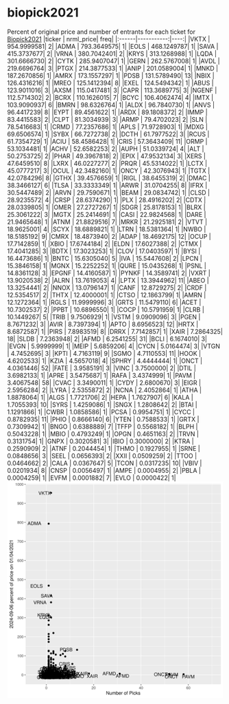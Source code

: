 # biopick2021
Percent of original price and number of entrants for each ticket for [Biopick2021](https://twitter.com/hashtag/Biopick2021)
|ticker |  nrml_price| freq|
|:------|-----------:|----:|
|VKTX   | 954.9999581|    2|
|ADMA   | 793.3649575|    1|
|EOLS   | 468.1249787|    1|
|SAVA   | 415.3737677|    2|
|VRNA   | 380.7042401|    2|
|KRYS   | 313.1268988|    1|
|LQDA   | 301.6666730|    2|
|CYTK   | 285.9407047|    1|
|GERN   | 262.5767008|    1|
|AVDL   | 219.6696764|    3|
|PTGX   | 214.3877533|    1|
|ANIP   | 201.0589004|    1|
|MNKD   | 187.2670856|    1|
|AMRX   | 173.1557297|    1|
|PDSB   | 131.5789490|   13|
|NBIX   | 126.4316216|    1|
|MREO   | 125.1412394|    8|
|EXEL   | 124.5494342|    1|
|ABUS   | 123.9011016|    3|
|AXSM   | 115.0417481|    3|
|CAPR   | 113.3689775|    3|
|NGENF  | 112.5714302|    2|
|BCRX   | 110.1626015|    7|
|BCYC   | 106.4062474|    4|
|IMTX   | 103.9090937|    6|
|BMRN   |  98.6326764|    1|
|ALDX   |  96.7840730|    1|
|ANVS   |  96.4417239|    8|
|EYPT   |  89.4561622|    1|
|ARDX   |  89.1808372|    2|
|IMMP   |  83.4415583|    2|
|CLPT   |  81.3034939|    3|
|ARMP   |  79.4702023|    2|
|SLN    |  78.5416683|    1|
|CRMD   |  77.2357686|    1|
|APLS   |  71.9728903|    1|
|MDXG   |  69.6506574|    1|
|SYBX   |  66.7272738|    2|
|DCTH   |  61.7977522|    3|
|RCUS   |  61.7354729|    1|
|ACIU   |  58.4586428|    1|
|CRIS   |  57.3643409|   11|
|ORMP   |  53.1034481|    1|
|ACHV   |  52.6582253|    2|
|AUPH   |  51.0339724|    4|
|ALT    |  50.2753725|    2|
|PHAR   |  49.3967818|    2|
|EPIX   |  47.9532134|    3|
|XERS   |  47.6459510|    8|
|LXRX   |  46.0227277|    2|
|PRQR   |  45.5314022|    1|
|LCTX   |  45.0777217|    3|
|OCUL   |  42.3482160|    1|
|ONCY   |  42.3076943|    1|
|TGTX   |  42.0784296|    8|
|GTHX   |  39.4576659|    1|
|RIGL   |  38.6455319|    2|
|DMAC   |  38.3466127|    6|
|TLSA   |  33.3333349|    1|
|ARWR   |  31.0704255|    8|
|IFRX   |  30.5447489|    2|
|ARVN   |  29.7590671|    1|
|BEAM   |  29.0834742|    1|
|CLSD   |  28.9235572|    4|
|CRSP   |  28.6374290|    1|
|PLX    |  28.4916202|    2|
|CDTX   |  28.0339805|    1|
|OMER   |  27.2727267|    1|
|SDGR   |  25.8178153|    1|
|BLRX   |  25.3061222|    3|
|MGTX   |  25.2414691|    1|
|CASI   |  22.9824568|    1|
|DARE   |  21.9465648|    1|
|ATNM   |  21.8829516|    7|
|MRKR   |  21.2925181|    2|
|VTVT   |  18.9625001|    4|
|SCYX   |  18.6889821|    1|
|LTRN   |  18.5381364|    1|
|NWBO   |  18.5185192|    9|
|CMRX   |  18.4873940|    2|
|ADAP   |  18.4692175|   12|
|OCUP   |  17.7142859|    1|
|XBIO   |  17.6744184|    2|
|ELDN   |  17.6027388|    2|
|CTMX   |  17.4041285|    3|
|BDTX   |  17.3023253|    1|
|CLOV   |  17.0403597|    1|
|BYSI   |  16.4473686|    1|
|BNTC   |  15.6305040|    5|
|IVA    |  15.5447608|    2|
|LPCN   |  15.3846158|    1|
|MGNX   |  15.2252252|    1|
|QURE   |  15.0435268|    1|
|PSNL   |  14.8361128|    3|
|EPGNF  |  14.4160587|    1|
|PYNKF  |  14.3589741|    2|
|VXRT   |  13.9020538|    2|
|ALRN   |  13.7619053|    4|
|LPTX   |  13.3944962|   11|
|ABEO   |  13.3254441|    2|
|NNOX   |  13.0796147|    1|
|CANF   |  12.8729275|    2|
|CRDF   |  12.5354517|    2|
|THTX   |  12.4000001|    1|
|CTSO   |  12.1863799|    1|
|AMRN   |  12.1272364|    1|
|RGLS   |  11.9999996|    3|
|GRTS   |  11.5479110|    6|
|ACET   |  10.7302537|    2|
|PPBT   |  10.6896550|    1|
|COCP   |  10.5791959|    1|
|CLRB   |  10.1449267|    5|
|TRIB   |   9.7506929|    1|
|VSTM   |   9.0909096|    3|
|PGEN   |   8.7671232|    3|
|AVIR   |   8.7397394|    1|
|APTO   |   8.6956523|   12|
|HRTX   |   8.6872587|    1|
|PIRS   |   7.8983519|    8|
|DRRX   |   7.7142857|    1|
|XAIR   |   7.2864325|   18|
|SLDB   |   7.2363948|    2|
|AFMD   |   6.2541255|   31|
|BCLI   |   6.1674010|    3|
|EVGN   |   5.9999999|    1|
|MEIP   |   5.6859206|    4|
|CYCN   |   5.0164474|    3|
|VTGN   |   4.7452695|    3|
|KPTI   |   4.7163119|    9|
|SGMO   |   4.7110553|   11|
|HOOK   |   4.6202533|    1|
|KZIA   |   4.5657018|    4|
|SPHRY  |   4.4444444|    1|
|ONCT   |   4.0361446|   52|
|FATE   |   3.9585191|    3|
|VINC   |   3.7500000|    2|
|DTIL   |   3.6982133|    1|
|APRE   |   3.5475687|    1|
|RAFA   |   3.4374999|    1|
|PAVM   |   3.4067548|   58|
|CVAC   |   3.3490011|    1|
|CYDY   |   2.6800670|    3|
|EIGR   |   2.5956284|    2|
|LYRA   |   2.5355872|    2|
|NCNA   |   2.4052864|    1|
|ATHA   |   1.8878064|    1|
|ALGS   |   1.7721706|    2|
|HEPA   |   1.7627907|    6|
|KALA   |   1.7055393|   10|
|SYRS   |   1.4259086|    1|
|SNGX   |   1.2808642|    2|
|BTAI   |   1.1291866|    1|
|CWBR   |   1.0858586|    1|
|PCSA   |   0.9954751|    1|
|CYCC   |   0.8782935|   11|
|PHIO   |   0.8666140|    6|
|YTEN   |   0.7588533|    1|
|GRTX   |   0.7309942|    1|
|BNGO   |   0.6388889|    7|
|TFFP   |   0.5568182|    1|
|BLPH   |   0.5043228|    1|
|MBIO   |   0.4793249|    1|
|OPGN   |   0.4651163|    2|
|TRVN   |   0.3131754|    1|
|GNPX   |   0.3020581|    3|
|IBIO   |   0.3000000|    2|
|KTRA   |   0.2590909|    2|
|ATNF   |   0.2044454|    1|
|THMO   |   0.1927955|    1|
|SRNE   |   0.0848656|    3|
|SEEL   |   0.0656393|    2|
|XXII   |   0.0509259|    2|
|TTOO   |   0.0464662|    2|
|CALA   |   0.0367647|    5|
|TCON   |   0.0317235|   10|
|VBIV   |   0.0201934|    8|
|CNSP   |   0.0056497|    1|
|AMPE   |   0.0004955|    2|
|PBLA   |   0.0004259|    1|
|EVFM   |   0.0001882|    7|
|EVLO   |   0.0000422|    1|
![retvspicks](biopicks.png?raw=true)
